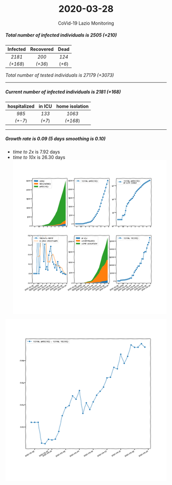 <div align='center'>

# 2020-03-28
CoVid-19 Lazio Monitoring
</div>

##### Total number of infected individuals is 2505 (+210)
Infected | Recovered | Dead
:---: | :---: | :---:
*2181* | *200* | *124*
*(+168*) | *(+36*) | (*+6*)

*Total number of tested individuals is 27179 (+3073)*
***
##### Current number of infected individuals is 2181 (+168)
hospitalized | in ICU | home isolation
:---: | :---: | :---:
*985* |*133* |*1063*
*(+-7*) |*(+7*) |*(+168*)
***
##### Growth rate is 0.09 (5 days smoothing is 0.10)
- *time to 2x* is 7.92 days
- *time to 10x* is 26.30 days
![stats][stats]

![infected_normalized][infected_normalized]

[stats]: stats_Lazio.png
[infected_normalized]: infected_normalized_Lazio.png
